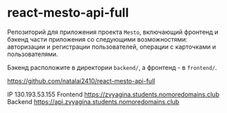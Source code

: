 # react-mesto-api-full
Репозиторий для приложения проекта `Mesto`, включающий фронтенд и бэкенд части приложения со следующими 
возможностями: авторизации и регистрации пользователей, операции с карточками и пользователями. 

Бэкенд расположите в директории `backend/`, 
а фронтенд - в `frontend/`. 

https://github.com/natalai2410/react-mesto-api-full
  
IP 130.193.53.155
Frontend https://zvyagina.students.nomoredomains.club
Backend https://api.zvyagina.students.nomoredomains.club
